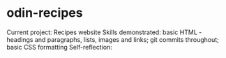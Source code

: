 # odin-recipes
Current project: Recipes website
Skills demonstrated: basic HTML - headings and paragraphs, lists, images and links; git commits throughout; basic CSS formatting
Self-reflection:
